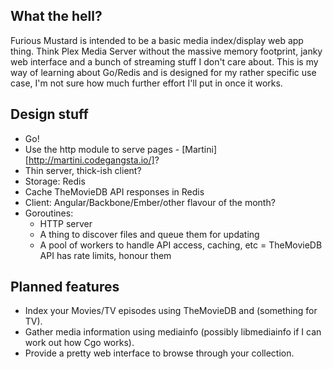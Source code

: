 What the hell?
--------------
Furious Mustard is intended to be a basic media index/display web app thing. Think Plex Media Server without the massive memory footprint, janky web interface and a bunch of streaming stuff I don't care about. This is my way of learning about Go/Redis and is designed for my rather specific use case, I'm not sure how much further effort I'll put in once it works.

Design stuff
------------
- Go!
- Use the http module to serve pages - [Martini][http://martini.codegangsta.io/]?
- Thin server, thick-ish client?
- Storage: Redis
- Cache TheMovieDB API responses in Redis
- Client: Angular/Backbone/Ember/other flavour of the month?
- Goroutines:
  + HTTP server
  + A thing to discover files and queue them for updating
  + A pool of workers to handle API access, caching, etc
    = TheMovieDB API has rate limits, honour them

Planned features
----------------
- Index your Movies/TV episodes using TheMovieDB and (something for TV).
- Gather media information using mediainfo (possibly libmediainfo if I can work out how Cgo works).
- Provide a pretty web interface to browse through your collection.
